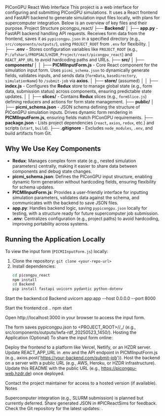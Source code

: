 PIConGPU React Web Interface
This project is a web interface for configuring and submitting PIConGPU simulations. It uses a React frontend and FastAPI backend to generate simulation input files locally, with plans for supercomputer integration. Below is an overview of key files and their purpose.
Project Structure
picongpu_react/
├── **Backend/**
│   ├── **app.py** - FastAPI backend handling API requests. Receives form data from the frontend, saves it as `pypicongpu.json` in a specified directory (e.g., `src/components/outputs/`), using `PROJECT_ROOT` from `.env` for flexibility.
│   ├── **.env** - Stores configuration variables like `PROJECT_ROOT` (e.g., `P:/afshari/PROPSALS/HZDR_Project/react/picongpu_react`) and `REACT_APP_URL` to avoid hardcoding paths and URLs.
├── **src/**
│   ├── **components/**
│   │   ├── **PICMIInputForm.js** - Core React component for the simulation input form. Uses `picmi_schema.json` to dynamically generate fields, validates inputs, and sends data (`formData`, `baseDirectory`, `simulationName`) to `/submit-job` via **axios**.
│   ├── **store/** (assumed)
│   │   ├── **index.js** - Configures the **Redux** store to manage global state (e.g., form data, submission status) across components, ensuring predictable state updates.
│   │   ├── **slices/** - Contains **Redux** slices (e.g., `formSlice.js`) defining reducers and actions for form state management.
├── **public/**
│   ├── **picmi_schema.json** - JSON schema defining the structure of PIConGPU simulation inputs. Drives dynamic form rendering in **PICMIInputForm.js**, ensuring fields match PIConGPU requirements.
├── **package.json** - Lists project dependencies (`react`, `axios`, `redux`, etc.) and scripts (`start`, `build`).
├── **.gitignore** - Excludes `node_modules`, `.env`, and build artifacts from Git.

## Why We Use Key Components
- **Redux**: Manages complex form state (e.g., nested simulation parameters) centrally, making it easier to share data between components and debug state changes.
- **picmi_schema.json**: Defines the PIConGPU input structure, enabling dynamic form generation without hardcoding fields, ensuring flexibility for schema updates.
- **PICMIInputForm.js**: Provides a user-friendly interface for inputting simulation parameters, validates data against the schema, and communicates with the backend to save JSON files.
- **app.py**: Handles backend logic, saving `pypicongpu.json` locally for testing, with a structure ready for future supercomputer job submission.
- **.env**: Centralizes configuration (e.g., project paths) to avoid hardcoding, improving portability across systems.

## Running the Application Locally
To view the input form (`PICMIInputForm.js`) locally:
1. Clone the repository: `git clone <your-repo-url>`
2. Install dependencies:
   ```bash
   cd picongpu_react
   npm install
   cd Backend
   pip install fastapi uvicorn pydantic python-dotenv


Start the backend:cd Backend
uvicorn app:app --host 0.0.0.0 --port 8000


Start the frontend:cd ..
npm start


Open http://localhost:3000 in your browser to access the input form.

The form saves pypicongpu.json to <PROJECT_ROOT>/<baseDirectory>/<simulationName>_<timestamp>/ (e.g., src/components/outputs/lwfa-rdf_20250523_1450/).
Hosting the Application (Optional)
To share the input form online:

Deploy the frontend to a platform like Vercel, Netlify, or an HZDR server. Update REACT_APP_URL in .env and the API endpoint in PICMIInputForm.js (e.g., axios.post('https://your-backend.com/submit-job')).
Host the backend on a server with a public URL (e.g., AWS, Heroku, or HZDR infrastructure).
Update this README with the public URL (e.g., https://picongpu-web.hzdr.de) once deployed.

Contact the project maintainer for access to a hosted version (if available).
Notes

Supercomputer integration (e.g., SLURM submission) is planned but currently deferred.
Share generated JSON in #PICReactSims for feedback.
Check the Git repository for the latest updates: <your-repo-url>.

